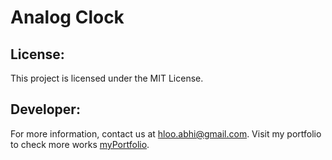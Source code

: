 # Analog Clock

## License:
This project is licensed under the MIT License.


## Developer:

For more information, contact us at [hloo.abhi@gmail.com](mailto:hloo.abhi@gmail.com).
Visit my portfolio to check more works [myPortfolio](https://abhi.shre.in/).
